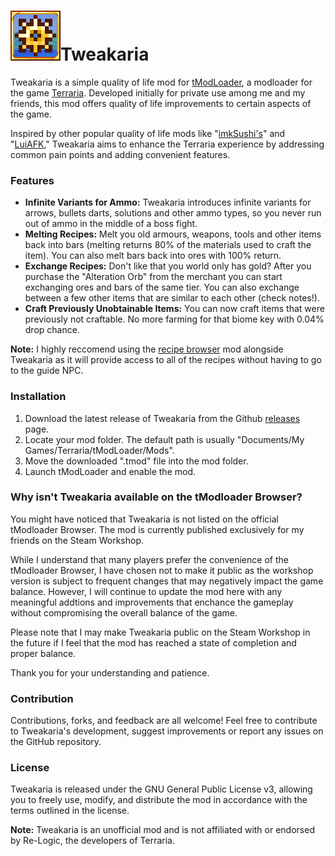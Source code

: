  # ![Icon](icon.png)Tweakaria

Tweakaria is a simple quality of life mod for [tModLoader](https://www.tmodloader.net/), a modloader for the game [Terraria](https://terraria.org/). Developed initially for private use among me and my friends, this mod offers quality of life improvements to certain aspects of the game.

Inspired by other popular quality of life mods like "[imkSushi's](https://steamcommunity.com/sharedfiles/filedetails/?id=2828041071)" and "[LuiAFK](https://forums.terraria.org/index.php?threads/luiafk-unlimited-combinable-potions-autobuilding-stuff-and-more.58806/)," Tweakaria aims to enhance the Terraria experience by addressing common pain points and adding convenient features.

### Features

* **Infinite Variants for Ammo:** Tweakaria introduces infinite variants for arrows, bullets darts, solutions and other ammo types, so you never run out of ammo in the middle of a boss fight.
* **Melting Recipes:** Melt you old armours, weapons, tools and other items back into bars (melting returns 80% of the materials used to craft the item). You can also melt bars back into ores with 100% return.
* **Exchange Recipes:** Don't like that you world only has gold? After you purchase the "Alteration Orb" from the merchant you can start exchanging ores and bars of the same tier. You can also exchange between a few other items that are similar to each other (check notes!).
* **Craft Previously Unobtainable Items:** You can now craft items that were previously not craftable. No more farming for that biome key with 0.04% drop chance.

**Note:** I highly reccomend using the [recipe browser](https://steamcommunity.com/sharedfiles/filedetails/?id=2619954303) mod alongside Tweakaria as it will provide access to all of the recipes without having to go to the guide NPC.

### Installation

1. Download the latest release of Tweakaria from the Github [releases](https://github.com/MdTanjeemHaider/Tweakaria/releases) page.
2. Locate your mod folder. The default path is usually "Documents/My Games/Terraria/tModLoader/Mods".
3. Move the downloaded ".tmod" file into the mod folder.
4. Launch tModLoader and enable the mod.

### Why isn't Tweakaria available on the tModloader Browser?

You might have noticed that Tweakaria is not listed on the official tModloader Browser. The mod is currently published exclusively for my friends on the Steam Workshop.

While I understand that many players prefer the convenience of the tModloader Browser, I have chosen not to make it public as the workshop version is subject to frequent changes that may negatively impact the game balance. However, I will continue to update the mod here with any meaningful addtions and improvements that enchance the gameplay without compromising the overall balance of the game.

Please note that I may make Tweakaria public on the Steam Workshop in the future if I feel that the mod has reached a state of completion and proper balance.

Thank you for your understanding and patience.

### Contribution

Contributions, forks, and feedback are all welcome! Feel free to contribute to Tweakaria's development, suggest improvements or report any issues on the GitHub repository.

### License

Tweakaria is released under the GNU General Public License v3, allowing you to freely use, modify, and distribute the mod in accordance with the terms outlined in the license.

**Note:** Tweakaria is an unofficial mod and is not affiliated with or endorsed by Re-Logic, the developers of Terraria.
